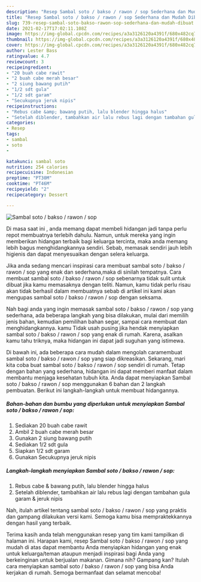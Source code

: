 ```yaml
---
description: "Resep Sambal soto / bakso / rawon / sop Sederhana dan Mudah Dibuat"
title: "Resep Sambal soto / bakso / rawon / sop Sederhana dan Mudah Dibuat"
slug: 739-resep-sambal-soto-bakso-rawon-sop-sederhana-dan-mudah-dibuat
date: 2021-02-17T17:02:11.108Z
image: https://img-global.cpcdn.com/recipes/a3a3126120a4391f/680x482cq70/sambal-soto-bakso-rawon-sop-foto-resep-utama.jpg
thumbnail: https://img-global.cpcdn.com/recipes/a3a3126120a4391f/680x482cq70/sambal-soto-bakso-rawon-sop-foto-resep-utama.jpg
cover: https://img-global.cpcdn.com/recipes/a3a3126120a4391f/680x482cq70/sambal-soto-bakso-rawon-sop-foto-resep-utama.jpg
author: Lester Bass
ratingvalue: 4.7
reviewcount: 3
recipeingredient:
- "20 buah cabe rawit"
- "2 buah cabe merah besar"
- "2 siung bawang putih"
- "1/2 sdt gula"
- "1/2 sdt garam"
- "Secukupnya jeruk nipis"
recipeinstructions:
- "Rebus cabe &amp; bawang putih, lalu blender hingga halus"
- "Setelah diblender, tambahkan air lalu rebus lagi dengan tambahan gula garam &amp; jeruk nipis"
categories:
- Resep
tags:
- sambal
- soto
- 

katakunci: sambal soto  
nutrition: 254 calories
recipecuisine: Indonesian
preptime: "PT30M"
cooktime: "PT46M"
recipeyield: "2"
recipecategory: Dessert

---
```



![Sambal soto / bakso / rawon / sop](https://img-global.cpcdn.com/recipes/a3a3126120a4391f/680x482cq70/sambal-soto-bakso-rawon-sop-foto-resep-utama.jpg)

Di masa  saat ini , anda memang dapat membeli hidangan jadi tanpa perlu repot membuatnya terlebih dahulu. Namun, untuk mereka yang ingin memberikan hidangan terbaik bagi keluarga tercinta, maka anda memang lebih bagus menghidangkannya sendiri. Sebab, memasak sendiri jauh lebih higienis dan dapat menyesuaikan dengan selera keluarga.

Jika anda sedang mencari inspirasi cara membuat sambal soto / bakso / rawon / sop yang enak dan sederhana,maka di sinilah tempatnya. Cara membuat sambal soto / bakso / rawon / sop  sebenarnya tidak sulit untuk dibuat jika kamu memasaknya dengan teliti. Namun, kamu tidak perlu risau akan tidak berhasil dalam membuatnya 
sebab di artikel ini kami akan mengupas sambal soto / bakso / rawon / sop dengan seksama.  



Nah bagi anda yang ingin memasak sambal soto / bakso / rawon / sop yang sederhana, ada beberapa langkah yang bisa dilakukan, mulai dari memilih jenis bahan, kemudian pemilihan bahan segar, sampai cara membuat dan menghidangkannya. kamu Tidak usah pusing jika hendak menyiapkan sambal soto / bakso / rawon / sop yang enak di rumah. Karena, asalkan kamu  tahu triknya, maka hidangan ini dapat jadi suguhan yang istimewa.

Di bawah ini, ada beberapa cara mudah dalam mengolah caramembuat sambal soto / bakso / rawon / sop yang siap dikreasikan. Sekarang, mari kita coba buat sambal soto / bakso / rawon / sop sendiri di rumah. Tetap dengan bahan yang sederhana, hidangan ini dapat memberi manfaat dalam membantu menjaga kesehatan tubuh kita. Anda dapat menyiapkan Sambal soto / bakso / rawon / sop menggunakan 6 bahan dan 2 langkah pembuatan. Berikut ini langkah-langkah untuk membuat hidangannya.

<!--inarticleads1-->

##### Bahan-bahan dan bumbu yang diperlukan untuk menyiapkan Sambal soto / bakso / rawon / sop:

1. Sediakan 20 buah cabe rawit
1. Ambil 2 buah cabe merah besar
1. Gunakan 2 siung bawang putih
1. Sediakan 1/2 sdt gula
1. Siapkan 1/2 sdt garam
1. Gunakan Secukupnya jeruk nipis




<!--inarticleads2-->

##### Langkah-langkah menyiapkan Sambal soto / bakso / rawon / sop:

1. Rebus cabe &amp; bawang putih, lalu blender hingga halus
1. Setelah diblender, tambahkan air lalu rebus lagi dengan tambahan gula garam &amp; jeruk nipis




Nah, itulah artikel tentang  sambal soto / bakso / rawon / sop  yang praktis dan gampang dilakukan versi kami. Semoga kamu bisa mempraktekkannya dengan hasil yang terbaik. 

Terima kasih anda telah menggunakan resep yang tim kami tampilkan di halaman ini. Harapan kami, resep  Sambal soto / bakso / rawon / sop yang mudah di atas dapat membantu Anda menyiapkan hidangan yang enak untuk keluarga/teman ataupun menjadi inspirasi bagi Anda yang berkeinginan untuk berjualan makanan. Gimana nih? Gampang kan? Itulah cara menyiapkan sambal soto / bakso / rawon / sop yang bisa Anda kerjakan di rumah. Semoga bermanfaat dan selamat mencoba!

